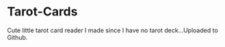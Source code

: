 # Tarot-Cards
Cute little tarot card reader I made since I have no tarot deck...Uploaded to Github.
